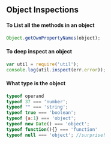 ## Object Inspections

#### To List all the methods in an object

``` javascript
Object.getOwnPropertyNames(object);
```

#### To deep inspect an object

``` javascript
var util = require('util');
console.log(util.inspect(err.error));
```

#### What type is the object

```javascript
typeof operand
typeof 37 === 'number';
typeof "" === 'string';
typeof true === 'boolean';
typeof {a:1} === 'object';
typeof new Date() === 'object';
typeof function(){} === 'function'
typeof null === 'object'; //surprise!
```
